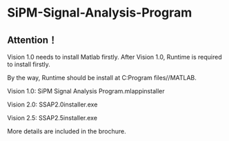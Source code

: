 # SiPM-Signal-Analysis-Program

## Attention！
Vision 1.0 needs to install Matlab firstly. After Vision 1.0, Runtime is required to install firstly.

By the way, Runtime should be install at C:Program files//MATLAB.

Vision 1.0: SiPM Signal Analysis Program.mlappinstaller

Vision 2.0: SSAP2.0installer.exe

Vision 2.5: SSAP2.5installer.exe

More details are included in the brochure.

